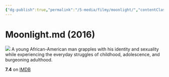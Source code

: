 ```yaml
---
{"dg-publish":true,"permalink":"/5-media/filmy/moonlight/","contentClasses":"movie","tags":["to-watch","фильм","#Drama"]}
---
```


# Moonlight.md (2016)
![](https://m.media-amazon.com/images/M/MV5BNzQxNTIyODAxMV5BMl5BanBnXkFtZTgwNzQyMDA3OTE@._V1_SX300.jpg)
A young African-American man grapples with his identity and sexuality while experiencing the everyday struggles of childhood, adolescence, and burgeoning adulthood.

**7.4** on [IMDB](https://www.imdb.com/title/tt4975722)
